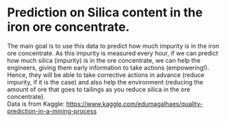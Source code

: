 # Prediction on Silica content in the iron ore concentrate.
The main goal is to use this data to predict how much impurity is in the iron ore concentrate. As this impurity is measured every hour, if we can predict how much silica (impurity) is in the ore concentrate, we can help the engineers, giving them early information to take actions (empowering!). Hence, they will be able to take corrective actions in advance (reduce impurity, if it is the case) and also help the environment (reducing the amount of ore that goes to tailings as you reduce silica in the ore concentrate).<br>
Data is from Kaggle: https://www.kaggle.com/edumagalhaes/quality-prediction-in-a-mining-process 
